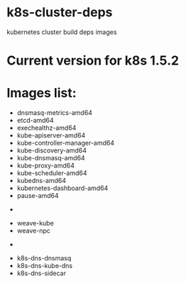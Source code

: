 # k8s-cluster-deps

kubernetes cluster build deps images

# Current version for k8s 1.5.2

# Images list:

* dnsmasq-metrics-amd64
* etcd-amd64
* exechealthz-amd64
* kube-apiserver-amd64
* kube-controller-manager-amd64
* kube-discovery-amd64
* kube-dnsmasq-amd64
* kube-proxy-amd64
* kube-scheduler-amd64
* kubedns-amd64
* kubernetes-dashboard-amd64
* pause-amd64

-

* weave-kube
* weave-npc

-

* k8s-dns-dnsmasq
* k8s-dns-kube-dns
* k8s-dns-sidecar

